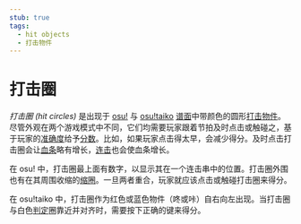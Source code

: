 ```yaml
---
stub: true
tags:
  - hit objects
  - 打击物件
---
```


# 打击圈

*打击圈 (hit circles)* 是出现于 [osu!](/wiki/Game_mode/osu!) 与 [osu!taiko](/wiki/Game_mode/osu!taiko) [谱面](/wiki/Beatmap)中带颜色的圆形[打击物件](/wiki/Hit_object)。尽管外观在两个游戏模式中不同，它们均需要玩家跟着节拍及时点击或触碰之，基于玩家的[准确度](/wiki/Gameplay/Accuracy)给予[分数](/wiki/Gameplay/Score)。比如，如果玩家点击得太早，会减少得分。及时点击打击圈会让[血条](/wiki/Client/Interface/Health_bar)略有增长，[连击](/wiki/Beatmapping/Combo)也会使血条增长。

在 osu! 中，打击圈最上面有数字，以显示其在一个连击串中的位置。打击圈外围也有在其周围收缩的[缩圈](/wiki/Hit_object/Approach_circle)。一旦两者重合，玩家就应该点击或触碰打击圈来得分。

在 osu!taiko 中，打击圈作为红色或蓝色物件（咚或咔）自右向左出现。当打击圈与白色[判定](/wiki/Gameplay/Judgement)圈靠近并对齐时，需要按下正确的键来得分。

<!-- TODO: Include Skinnable Property-->

<!-- TODO: Add links and images-->
